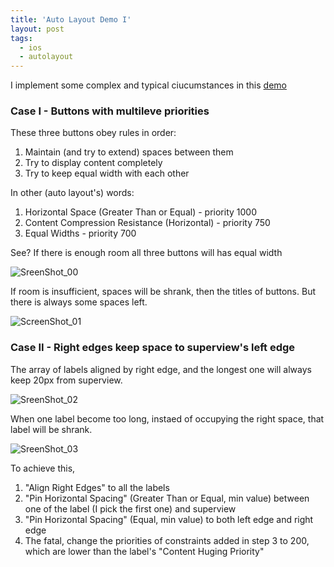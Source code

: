 ```yaml
---
title: 'Auto Layout Demo I'
layout: post
tags:
  - ios 
  - autolayout 
---
```


I implement some complex and typical ciucumstances in this [demo](http://github.com)

### Case I - Buttons with multileve priorities

These three buttons obey rules in order:

1. Maintain (and try to extend) spaces between them
2. Try to display content completely
3. Try to keep equal width with each other

In other (auto layout's) words:

1. Horizontal Space (Greater Than or Equal) - priority 1000
2. Content Compression Resistance (Horizontal) - priority 750
3. Equal Widths - priority 700

See? If there is enough room all three buttons will has equal width

![SreenShot_00](https://raw.github.com/coppercash/Demo_AutoLayout/master/Github/ScreenShot_00.png)

If room is insufficient, spaces will be shrank, then the titles of buttons. But there is always some spaces left.

![ScreenShot_01](https://raw.github.com/coppercash/Demo_AutoLayout/master/Github/ScreenShot_01.png)

### Case II - Right edges keep space to superview's left edge

The array of labels aligned by right edge, and the longest one will always keep 20px from superview.

![SreenShot_02](https://raw.github.com/coppercash/Demo_AutoLayout/master/Github/ScreenShot_02.png)

When one label become too long, instaed of occupying the right space, that label will be shrank.

![SreenShot_03](https://raw.github.com/coppercash/Demo_AutoLayout/master/Github/ScreenShot_03.png)

To achieve this,

1. "Align Right Edges" to all the labels
2. "Pin Horizontal Spacing" (Greater Than or Equal, min value)  between one of the label (I pick the first one) and superview
3. "Pin Horizontal Spacing" (Equal, min value) to both left edge and right edge
4. The fatal, change the priorities of constraints added in step 3 to 200, which are lower than the label's "Content Huging Priority"
